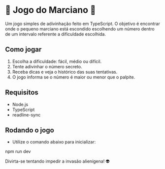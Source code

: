 # 👾 Jogo do Marciano 👾

Um jogo simples de adivinhação feito em TypeScript. O objetivo é encontrar onde o pequeno marciano está escondido escolhendo um número dentro de um intervalo referente a dificuldade escolhida.

## Como jogar

1. Escolha a dificuldade: fácil, médio ou difícil.
2. Tente adivinhar o número secreto.
3. Receba dicas e veja o histórico das suas tentativas.
4. O jogo informa se o número é maior ou menor que o palpite.

## Requisitos

- Node.js
- TypeScript
- readline-sync

## Rodando o jogo

- Utilize o comando abaixo para inicializar: 

npm run dev


Divirta-se tentando impedir a invasão alienígena! 👽